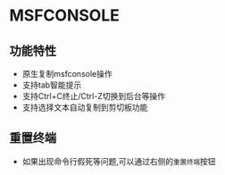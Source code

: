 # MSFCONSOLE

## 功能特性

+ 原生复制msfconsole操作
+ 支持tab智能提示
+ 支持Ctrl+C终止/Ctrl-Z切换到后台等操作
+ 支持选择文本自动复制到剪切板功能

## 重置终端

+ 如果出现命令行假死等问题,可以通过右侧的`重置终端`按钮
